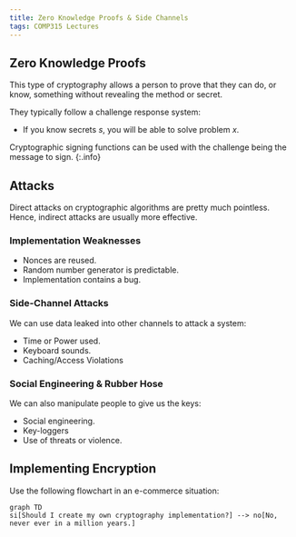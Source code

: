 ```yaml
---
title: Zero Knowledge Proofs & Side Channels
tags: COMP315 Lectures
---
```

## Zero Knowledge Proofs
This type of cryptography allows a person to prove that they can do, or know, something without revealing the method or secret.

They typically follow a challenge response system:

* If you know secrets $s$, you will be able to solve problem $x$.

Cryptographic signing functions can be used with the challenge being the message to sign.
{:.info}

## Attacks
Direct attacks on cryptographic algorithms are pretty much pointless. Hence, indirect attacks are usually more effective.

### Implementation Weaknesses

* Nonces are reused.
* Random number generator is predictable.
* Implementation contains a bug.

### Side-Channel Attacks
We can use data leaked into other channels to attack a system:

* Time or Power used.
* Keyboard sounds.
* Caching/Access Violations

### Social Engineering & Rubber Hose
We can also manipulate people to give us the keys:

* Social engineering.
* Key-loggers
* Use of threats or violence.

## Implementing Encryption
Use the following flowchart in an e-commerce situation:

```mermaid
graph TD
si[Should I create my own cryptography implementation?] --> no[No, never ever in a million years.]
```

